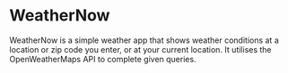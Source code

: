 # WeatherNow

WeatherNow is a simple weather app that shows weather conditions at a location or zip code you enter, or at your current location. It utilises the OpenWeatherMaps API to complete given queries.
